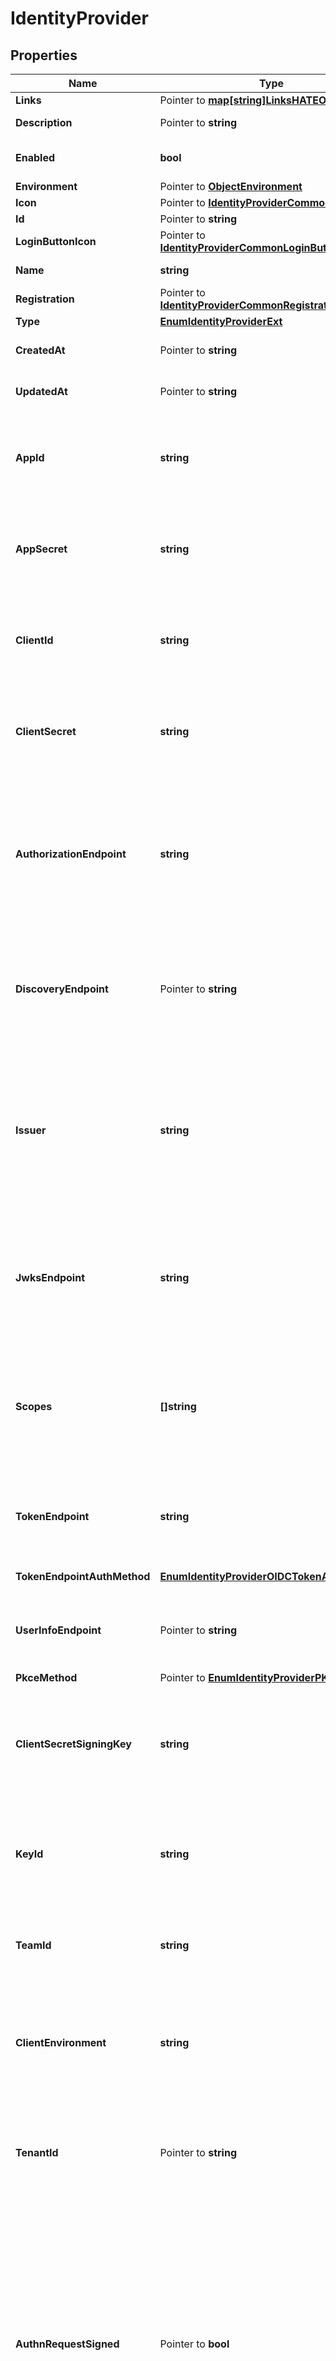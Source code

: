 # IdentityProvider

## Properties

Name | Type | Description | Notes
------------ | ------------- | ------------- | -------------
**Links** | Pointer to [**map[string]LinksHATEOASValue**](LinksHATEOASValue.md) |  | [optional] [readonly] 
**Description** | Pointer to **string** | The description of the IdP. | [optional] 
**Enabled** | **bool** | The current enabled state of the IdP. | 
**Environment** | Pointer to [**ObjectEnvironment**](ObjectEnvironment.md) |  | [optional] 
**Icon** | Pointer to [**IdentityProviderCommonIcon**](IdentityProviderCommonIcon.md) |  | [optional] 
**Id** | Pointer to **string** | The resource ID. | [optional] [readonly] 
**LoginButtonIcon** | Pointer to [**IdentityProviderCommonLoginButtonIcon**](IdentityProviderCommonLoginButtonIcon.md) |  | [optional] 
**Name** | **string** | The name of the IdP. | 
**Registration** | Pointer to [**IdentityProviderCommonRegistration**](IdentityProviderCommonRegistration.md) |  | [optional] 
**Type** | [**EnumIdentityProviderExt**](EnumIdentityProviderExt.md) |  | 
**CreatedAt** | Pointer to **string** | The time the resource was created. | [optional] [readonly] 
**UpdatedAt** | Pointer to **string** | The time the resource was last updated. | [optional] [readonly] 
**AppId** | **string** | A string that specifies the application ID from Facebook. This is a required property. | 
**AppSecret** | **string** | A string that specifies the application secret from Facebook. This is a required property. | 
**ClientId** | **string** | A string that specifies the application ID from the provider. This is a required property. | 
**ClientSecret** | **string** | A string that specifies the application secret from the provider. This is a required property. | 
**AuthorizationEndpoint** | **string** | A string that specifies the the OIDC identity provider&#39;s authorization endpoint. This value must be a URL that uses https. This is a required property. | 
**DiscoveryEndpoint** | Pointer to **string** | A string that specifies the OIDC identity provider&#39;s discovery endpoint. This value must be a URL that uses https. | [optional] 
**Issuer** | **string** | A string that specifies the issuer to which the authentication is sent for the OIDC identity provider. This value must be a URL that uses https. This is a required property. | 
**JwksEndpoint** | **string** | A string that specifies the OIDC identity provider&#39;s jwks endpoint. This value must be a URL that uses https. This is a required property. | 
**Scopes** | **[]string** | An array that specifies the scopes to include in the authentication request to the OIDC identity provider. This is a required property. | 
**TokenEndpoint** | **string** | A string that specifies the OIDC identity provider&#39;s token endpoint. This is a required property. | 
**TokenEndpointAuthMethod** | [**EnumIdentityProviderOIDCTokenAuthMethod**](EnumIdentityProviderOIDCTokenAuthMethod.md) |  | [default to ENUMIDENTITYPROVIDEROIDCTOKENAUTHMETHOD_CLIENT_SECRET_BASIC]
**UserInfoEndpoint** | Pointer to **string** | A string that specifies the OIDC identity provider&#39;s userInfo endpoint. | [optional] 
**PkceMethod** | Pointer to [**EnumIdentityProviderPKCEMethod**](EnumIdentityProviderPKCEMethod.md) |  | [optional] [default to ENUMIDENTITYPROVIDERPKCEMETHOD_NONE]
**ClientSecretSigningKey** | **string** | A string that specifies the private key that is used to generate a client secret. This is a required property. | 
**KeyId** | **string** | A 10-character string that Apple uses to identify an authentication key. This is a required property. | 
**TeamId** | **string** | A 10-character string that Apple uses to identify teams. This is a required property. | 
**ClientEnvironment** | **string** | A string that specifies the PayPal environment. Options are sandbox, and live. This is a required property. | 
**TenantId** | Pointer to **string** | A string that specifies the tenant ID from Microsoft Entra ID. This property is required if Entra ID is enabled. | [optional] 
**AuthnRequestSigned** | Pointer to **bool** | A boolean that specifies whether the SAML authentication request will be signed when sending to the identity provider. Set this to true if the external IDP is included in an authentication policy to be used by applications that are accessed using a mix of default URLS and custom Domains URLs. | [optional] 
**IdpEntityId** | **string** | A string that specifies the entity ID URI that is checked against the issuerId tag in the incoming response. | 
**IdpVerification** | [**IdentityProviderSAMLAllOfIdpVerification**](IdentityProviderSAMLAllOfIdpVerification.md) |  | 
**SpEntityId** | **string** | A string that specifies the service provider&#39;s entity ID, used to look up the application. | 
**SpSigning** | Pointer to [**IdentityProviderSAMLAllOfSpSigning**](IdentityProviderSAMLAllOfSpSigning.md) |  | [optional] 
**SsoBinding** | [**EnumIdentityProviderSAMLSSOBinding**](EnumIdentityProviderSAMLSSOBinding.md) |  | 
**SsoEndpoint** | **string** | A string that specifies the SSO endpoint for the authentication request. | 
**SloBinding** | Pointer to [**EnumIdentityProviderSAMLSLOBinding**](EnumIdentityProviderSAMLSLOBinding.md) |  | [optional] [default to ENUMIDENTITYPROVIDERSAMLSLOBINDING_POST]
**SloEndpoint** | Pointer to **string** | The logout endpoint URL. This is an optional property. However, if a &#x60;sloEndpoint&#x60; logout endpoint URL is not defined, logout actions result in an error. | [optional] 
**SloResponseEndpoint** | Pointer to **string** | The endpoint URL to submit the logout response. If a value is not provided, the &#x60;sloEndpoint&#x60; property value is used to submit SLO response. | [optional] 
**SloWindow** | Pointer to **int32** | Defines how long PingOne can exchange logout messages with the application, specifically a &#x60;LogoutRequest&#x60; from the application, since the initial request. PingOne can also send a &#x60;LogoutRequest&#x60; to the application when a single logout is initiated by the user from other session participants, such as an application or identity provider. This setting is per application. The SLO logout is separate from the user session logout that revokes all tokens. | [optional] 

## Methods

### NewIdentityProvider

`func NewIdentityProvider(enabled bool, name string, type_ EnumIdentityProviderExt, appId string, appSecret string, clientId string, clientSecret string, authorizationEndpoint string, issuer string, jwksEndpoint string, scopes []string, tokenEndpoint string, tokenEndpointAuthMethod EnumIdentityProviderOIDCTokenAuthMethod, clientSecretSigningKey string, keyId string, teamId string, clientEnvironment string, idpEntityId string, idpVerification IdentityProviderSAMLAllOfIdpVerification, spEntityId string, ssoBinding EnumIdentityProviderSAMLSSOBinding, ssoEndpoint string, ) *IdentityProvider`

NewIdentityProvider instantiates a new IdentityProvider object
This constructor will assign default values to properties that have it defined,
and makes sure properties required by API are set, but the set of arguments
will change when the set of required properties is changed

### NewIdentityProviderWithDefaults

`func NewIdentityProviderWithDefaults() *IdentityProvider`

NewIdentityProviderWithDefaults instantiates a new IdentityProvider object
This constructor will only assign default values to properties that have it defined,
but it doesn't guarantee that properties required by API are set

### GetLinks

`func (o *IdentityProvider) GetLinks() map[string]LinksHATEOASValue`

GetLinks returns the Links field if non-nil, zero value otherwise.

### GetLinksOk

`func (o *IdentityProvider) GetLinksOk() (*map[string]LinksHATEOASValue, bool)`

GetLinksOk returns a tuple with the Links field if it's non-nil, zero value otherwise
and a boolean to check if the value has been set.

### SetLinks

`func (o *IdentityProvider) SetLinks(v map[string]LinksHATEOASValue)`

SetLinks sets Links field to given value.

### HasLinks

`func (o *IdentityProvider) HasLinks() bool`

HasLinks returns a boolean if a field has been set.

### GetDescription

`func (o *IdentityProvider) GetDescription() string`

GetDescription returns the Description field if non-nil, zero value otherwise.

### GetDescriptionOk

`func (o *IdentityProvider) GetDescriptionOk() (*string, bool)`

GetDescriptionOk returns a tuple with the Description field if it's non-nil, zero value otherwise
and a boolean to check if the value has been set.

### SetDescription

`func (o *IdentityProvider) SetDescription(v string)`

SetDescription sets Description field to given value.

### HasDescription

`func (o *IdentityProvider) HasDescription() bool`

HasDescription returns a boolean if a field has been set.

### GetEnabled

`func (o *IdentityProvider) GetEnabled() bool`

GetEnabled returns the Enabled field if non-nil, zero value otherwise.

### GetEnabledOk

`func (o *IdentityProvider) GetEnabledOk() (*bool, bool)`

GetEnabledOk returns a tuple with the Enabled field if it's non-nil, zero value otherwise
and a boolean to check if the value has been set.

### SetEnabled

`func (o *IdentityProvider) SetEnabled(v bool)`

SetEnabled sets Enabled field to given value.


### GetEnvironment

`func (o *IdentityProvider) GetEnvironment() ObjectEnvironment`

GetEnvironment returns the Environment field if non-nil, zero value otherwise.

### GetEnvironmentOk

`func (o *IdentityProvider) GetEnvironmentOk() (*ObjectEnvironment, bool)`

GetEnvironmentOk returns a tuple with the Environment field if it's non-nil, zero value otherwise
and a boolean to check if the value has been set.

### SetEnvironment

`func (o *IdentityProvider) SetEnvironment(v ObjectEnvironment)`

SetEnvironment sets Environment field to given value.

### HasEnvironment

`func (o *IdentityProvider) HasEnvironment() bool`

HasEnvironment returns a boolean if a field has been set.

### GetIcon

`func (o *IdentityProvider) GetIcon() IdentityProviderCommonIcon`

GetIcon returns the Icon field if non-nil, zero value otherwise.

### GetIconOk

`func (o *IdentityProvider) GetIconOk() (*IdentityProviderCommonIcon, bool)`

GetIconOk returns a tuple with the Icon field if it's non-nil, zero value otherwise
and a boolean to check if the value has been set.

### SetIcon

`func (o *IdentityProvider) SetIcon(v IdentityProviderCommonIcon)`

SetIcon sets Icon field to given value.

### HasIcon

`func (o *IdentityProvider) HasIcon() bool`

HasIcon returns a boolean if a field has been set.

### GetId

`func (o *IdentityProvider) GetId() string`

GetId returns the Id field if non-nil, zero value otherwise.

### GetIdOk

`func (o *IdentityProvider) GetIdOk() (*string, bool)`

GetIdOk returns a tuple with the Id field if it's non-nil, zero value otherwise
and a boolean to check if the value has been set.

### SetId

`func (o *IdentityProvider) SetId(v string)`

SetId sets Id field to given value.

### HasId

`func (o *IdentityProvider) HasId() bool`

HasId returns a boolean if a field has been set.

### GetLoginButtonIcon

`func (o *IdentityProvider) GetLoginButtonIcon() IdentityProviderCommonLoginButtonIcon`

GetLoginButtonIcon returns the LoginButtonIcon field if non-nil, zero value otherwise.

### GetLoginButtonIconOk

`func (o *IdentityProvider) GetLoginButtonIconOk() (*IdentityProviderCommonLoginButtonIcon, bool)`

GetLoginButtonIconOk returns a tuple with the LoginButtonIcon field if it's non-nil, zero value otherwise
and a boolean to check if the value has been set.

### SetLoginButtonIcon

`func (o *IdentityProvider) SetLoginButtonIcon(v IdentityProviderCommonLoginButtonIcon)`

SetLoginButtonIcon sets LoginButtonIcon field to given value.

### HasLoginButtonIcon

`func (o *IdentityProvider) HasLoginButtonIcon() bool`

HasLoginButtonIcon returns a boolean if a field has been set.

### GetName

`func (o *IdentityProvider) GetName() string`

GetName returns the Name field if non-nil, zero value otherwise.

### GetNameOk

`func (o *IdentityProvider) GetNameOk() (*string, bool)`

GetNameOk returns a tuple with the Name field if it's non-nil, zero value otherwise
and a boolean to check if the value has been set.

### SetName

`func (o *IdentityProvider) SetName(v string)`

SetName sets Name field to given value.


### GetRegistration

`func (o *IdentityProvider) GetRegistration() IdentityProviderCommonRegistration`

GetRegistration returns the Registration field if non-nil, zero value otherwise.

### GetRegistrationOk

`func (o *IdentityProvider) GetRegistrationOk() (*IdentityProviderCommonRegistration, bool)`

GetRegistrationOk returns a tuple with the Registration field if it's non-nil, zero value otherwise
and a boolean to check if the value has been set.

### SetRegistration

`func (o *IdentityProvider) SetRegistration(v IdentityProviderCommonRegistration)`

SetRegistration sets Registration field to given value.

### HasRegistration

`func (o *IdentityProvider) HasRegistration() bool`

HasRegistration returns a boolean if a field has been set.

### GetType

`func (o *IdentityProvider) GetType() EnumIdentityProviderExt`

GetType returns the Type field if non-nil, zero value otherwise.

### GetTypeOk

`func (o *IdentityProvider) GetTypeOk() (*EnumIdentityProviderExt, bool)`

GetTypeOk returns a tuple with the Type field if it's non-nil, zero value otherwise
and a boolean to check if the value has been set.

### SetType

`func (o *IdentityProvider) SetType(v EnumIdentityProviderExt)`

SetType sets Type field to given value.


### GetCreatedAt

`func (o *IdentityProvider) GetCreatedAt() string`

GetCreatedAt returns the CreatedAt field if non-nil, zero value otherwise.

### GetCreatedAtOk

`func (o *IdentityProvider) GetCreatedAtOk() (*string, bool)`

GetCreatedAtOk returns a tuple with the CreatedAt field if it's non-nil, zero value otherwise
and a boolean to check if the value has been set.

### SetCreatedAt

`func (o *IdentityProvider) SetCreatedAt(v string)`

SetCreatedAt sets CreatedAt field to given value.

### HasCreatedAt

`func (o *IdentityProvider) HasCreatedAt() bool`

HasCreatedAt returns a boolean if a field has been set.

### GetUpdatedAt

`func (o *IdentityProvider) GetUpdatedAt() string`

GetUpdatedAt returns the UpdatedAt field if non-nil, zero value otherwise.

### GetUpdatedAtOk

`func (o *IdentityProvider) GetUpdatedAtOk() (*string, bool)`

GetUpdatedAtOk returns a tuple with the UpdatedAt field if it's non-nil, zero value otherwise
and a boolean to check if the value has been set.

### SetUpdatedAt

`func (o *IdentityProvider) SetUpdatedAt(v string)`

SetUpdatedAt sets UpdatedAt field to given value.

### HasUpdatedAt

`func (o *IdentityProvider) HasUpdatedAt() bool`

HasUpdatedAt returns a boolean if a field has been set.

### GetAppId

`func (o *IdentityProvider) GetAppId() string`

GetAppId returns the AppId field if non-nil, zero value otherwise.

### GetAppIdOk

`func (o *IdentityProvider) GetAppIdOk() (*string, bool)`

GetAppIdOk returns a tuple with the AppId field if it's non-nil, zero value otherwise
and a boolean to check if the value has been set.

### SetAppId

`func (o *IdentityProvider) SetAppId(v string)`

SetAppId sets AppId field to given value.


### GetAppSecret

`func (o *IdentityProvider) GetAppSecret() string`

GetAppSecret returns the AppSecret field if non-nil, zero value otherwise.

### GetAppSecretOk

`func (o *IdentityProvider) GetAppSecretOk() (*string, bool)`

GetAppSecretOk returns a tuple with the AppSecret field if it's non-nil, zero value otherwise
and a boolean to check if the value has been set.

### SetAppSecret

`func (o *IdentityProvider) SetAppSecret(v string)`

SetAppSecret sets AppSecret field to given value.


### GetClientId

`func (o *IdentityProvider) GetClientId() string`

GetClientId returns the ClientId field if non-nil, zero value otherwise.

### GetClientIdOk

`func (o *IdentityProvider) GetClientIdOk() (*string, bool)`

GetClientIdOk returns a tuple with the ClientId field if it's non-nil, zero value otherwise
and a boolean to check if the value has been set.

### SetClientId

`func (o *IdentityProvider) SetClientId(v string)`

SetClientId sets ClientId field to given value.


### GetClientSecret

`func (o *IdentityProvider) GetClientSecret() string`

GetClientSecret returns the ClientSecret field if non-nil, zero value otherwise.

### GetClientSecretOk

`func (o *IdentityProvider) GetClientSecretOk() (*string, bool)`

GetClientSecretOk returns a tuple with the ClientSecret field if it's non-nil, zero value otherwise
and a boolean to check if the value has been set.

### SetClientSecret

`func (o *IdentityProvider) SetClientSecret(v string)`

SetClientSecret sets ClientSecret field to given value.


### GetAuthorizationEndpoint

`func (o *IdentityProvider) GetAuthorizationEndpoint() string`

GetAuthorizationEndpoint returns the AuthorizationEndpoint field if non-nil, zero value otherwise.

### GetAuthorizationEndpointOk

`func (o *IdentityProvider) GetAuthorizationEndpointOk() (*string, bool)`

GetAuthorizationEndpointOk returns a tuple with the AuthorizationEndpoint field if it's non-nil, zero value otherwise
and a boolean to check if the value has been set.

### SetAuthorizationEndpoint

`func (o *IdentityProvider) SetAuthorizationEndpoint(v string)`

SetAuthorizationEndpoint sets AuthorizationEndpoint field to given value.


### GetDiscoveryEndpoint

`func (o *IdentityProvider) GetDiscoveryEndpoint() string`

GetDiscoveryEndpoint returns the DiscoveryEndpoint field if non-nil, zero value otherwise.

### GetDiscoveryEndpointOk

`func (o *IdentityProvider) GetDiscoveryEndpointOk() (*string, bool)`

GetDiscoveryEndpointOk returns a tuple with the DiscoveryEndpoint field if it's non-nil, zero value otherwise
and a boolean to check if the value has been set.

### SetDiscoveryEndpoint

`func (o *IdentityProvider) SetDiscoveryEndpoint(v string)`

SetDiscoveryEndpoint sets DiscoveryEndpoint field to given value.

### HasDiscoveryEndpoint

`func (o *IdentityProvider) HasDiscoveryEndpoint() bool`

HasDiscoveryEndpoint returns a boolean if a field has been set.

### GetIssuer

`func (o *IdentityProvider) GetIssuer() string`

GetIssuer returns the Issuer field if non-nil, zero value otherwise.

### GetIssuerOk

`func (o *IdentityProvider) GetIssuerOk() (*string, bool)`

GetIssuerOk returns a tuple with the Issuer field if it's non-nil, zero value otherwise
and a boolean to check if the value has been set.

### SetIssuer

`func (o *IdentityProvider) SetIssuer(v string)`

SetIssuer sets Issuer field to given value.


### GetJwksEndpoint

`func (o *IdentityProvider) GetJwksEndpoint() string`

GetJwksEndpoint returns the JwksEndpoint field if non-nil, zero value otherwise.

### GetJwksEndpointOk

`func (o *IdentityProvider) GetJwksEndpointOk() (*string, bool)`

GetJwksEndpointOk returns a tuple with the JwksEndpoint field if it's non-nil, zero value otherwise
and a boolean to check if the value has been set.

### SetJwksEndpoint

`func (o *IdentityProvider) SetJwksEndpoint(v string)`

SetJwksEndpoint sets JwksEndpoint field to given value.


### GetScopes

`func (o *IdentityProvider) GetScopes() []string`

GetScopes returns the Scopes field if non-nil, zero value otherwise.

### GetScopesOk

`func (o *IdentityProvider) GetScopesOk() (*[]string, bool)`

GetScopesOk returns a tuple with the Scopes field if it's non-nil, zero value otherwise
and a boolean to check if the value has been set.

### SetScopes

`func (o *IdentityProvider) SetScopes(v []string)`

SetScopes sets Scopes field to given value.


### GetTokenEndpoint

`func (o *IdentityProvider) GetTokenEndpoint() string`

GetTokenEndpoint returns the TokenEndpoint field if non-nil, zero value otherwise.

### GetTokenEndpointOk

`func (o *IdentityProvider) GetTokenEndpointOk() (*string, bool)`

GetTokenEndpointOk returns a tuple with the TokenEndpoint field if it's non-nil, zero value otherwise
and a boolean to check if the value has been set.

### SetTokenEndpoint

`func (o *IdentityProvider) SetTokenEndpoint(v string)`

SetTokenEndpoint sets TokenEndpoint field to given value.


### GetTokenEndpointAuthMethod

`func (o *IdentityProvider) GetTokenEndpointAuthMethod() EnumIdentityProviderOIDCTokenAuthMethod`

GetTokenEndpointAuthMethod returns the TokenEndpointAuthMethod field if non-nil, zero value otherwise.

### GetTokenEndpointAuthMethodOk

`func (o *IdentityProvider) GetTokenEndpointAuthMethodOk() (*EnumIdentityProviderOIDCTokenAuthMethod, bool)`

GetTokenEndpointAuthMethodOk returns a tuple with the TokenEndpointAuthMethod field if it's non-nil, zero value otherwise
and a boolean to check if the value has been set.

### SetTokenEndpointAuthMethod

`func (o *IdentityProvider) SetTokenEndpointAuthMethod(v EnumIdentityProviderOIDCTokenAuthMethod)`

SetTokenEndpointAuthMethod sets TokenEndpointAuthMethod field to given value.


### GetUserInfoEndpoint

`func (o *IdentityProvider) GetUserInfoEndpoint() string`

GetUserInfoEndpoint returns the UserInfoEndpoint field if non-nil, zero value otherwise.

### GetUserInfoEndpointOk

`func (o *IdentityProvider) GetUserInfoEndpointOk() (*string, bool)`

GetUserInfoEndpointOk returns a tuple with the UserInfoEndpoint field if it's non-nil, zero value otherwise
and a boolean to check if the value has been set.

### SetUserInfoEndpoint

`func (o *IdentityProvider) SetUserInfoEndpoint(v string)`

SetUserInfoEndpoint sets UserInfoEndpoint field to given value.

### HasUserInfoEndpoint

`func (o *IdentityProvider) HasUserInfoEndpoint() bool`

HasUserInfoEndpoint returns a boolean if a field has been set.

### GetPkceMethod

`func (o *IdentityProvider) GetPkceMethod() EnumIdentityProviderPKCEMethod`

GetPkceMethod returns the PkceMethod field if non-nil, zero value otherwise.

### GetPkceMethodOk

`func (o *IdentityProvider) GetPkceMethodOk() (*EnumIdentityProviderPKCEMethod, bool)`

GetPkceMethodOk returns a tuple with the PkceMethod field if it's non-nil, zero value otherwise
and a boolean to check if the value has been set.

### SetPkceMethod

`func (o *IdentityProvider) SetPkceMethod(v EnumIdentityProviderPKCEMethod)`

SetPkceMethod sets PkceMethod field to given value.

### HasPkceMethod

`func (o *IdentityProvider) HasPkceMethod() bool`

HasPkceMethod returns a boolean if a field has been set.

### GetClientSecretSigningKey

`func (o *IdentityProvider) GetClientSecretSigningKey() string`

GetClientSecretSigningKey returns the ClientSecretSigningKey field if non-nil, zero value otherwise.

### GetClientSecretSigningKeyOk

`func (o *IdentityProvider) GetClientSecretSigningKeyOk() (*string, bool)`

GetClientSecretSigningKeyOk returns a tuple with the ClientSecretSigningKey field if it's non-nil, zero value otherwise
and a boolean to check if the value has been set.

### SetClientSecretSigningKey

`func (o *IdentityProvider) SetClientSecretSigningKey(v string)`

SetClientSecretSigningKey sets ClientSecretSigningKey field to given value.


### GetKeyId

`func (o *IdentityProvider) GetKeyId() string`

GetKeyId returns the KeyId field if non-nil, zero value otherwise.

### GetKeyIdOk

`func (o *IdentityProvider) GetKeyIdOk() (*string, bool)`

GetKeyIdOk returns a tuple with the KeyId field if it's non-nil, zero value otherwise
and a boolean to check if the value has been set.

### SetKeyId

`func (o *IdentityProvider) SetKeyId(v string)`

SetKeyId sets KeyId field to given value.


### GetTeamId

`func (o *IdentityProvider) GetTeamId() string`

GetTeamId returns the TeamId field if non-nil, zero value otherwise.

### GetTeamIdOk

`func (o *IdentityProvider) GetTeamIdOk() (*string, bool)`

GetTeamIdOk returns a tuple with the TeamId field if it's non-nil, zero value otherwise
and a boolean to check if the value has been set.

### SetTeamId

`func (o *IdentityProvider) SetTeamId(v string)`

SetTeamId sets TeamId field to given value.


### GetClientEnvironment

`func (o *IdentityProvider) GetClientEnvironment() string`

GetClientEnvironment returns the ClientEnvironment field if non-nil, zero value otherwise.

### GetClientEnvironmentOk

`func (o *IdentityProvider) GetClientEnvironmentOk() (*string, bool)`

GetClientEnvironmentOk returns a tuple with the ClientEnvironment field if it's non-nil, zero value otherwise
and a boolean to check if the value has been set.

### SetClientEnvironment

`func (o *IdentityProvider) SetClientEnvironment(v string)`

SetClientEnvironment sets ClientEnvironment field to given value.


### GetTenantId

`func (o *IdentityProvider) GetTenantId() string`

GetTenantId returns the TenantId field if non-nil, zero value otherwise.

### GetTenantIdOk

`func (o *IdentityProvider) GetTenantIdOk() (*string, bool)`

GetTenantIdOk returns a tuple with the TenantId field if it's non-nil, zero value otherwise
and a boolean to check if the value has been set.

### SetTenantId

`func (o *IdentityProvider) SetTenantId(v string)`

SetTenantId sets TenantId field to given value.

### HasTenantId

`func (o *IdentityProvider) HasTenantId() bool`

HasTenantId returns a boolean if a field has been set.

### GetAuthnRequestSigned

`func (o *IdentityProvider) GetAuthnRequestSigned() bool`

GetAuthnRequestSigned returns the AuthnRequestSigned field if non-nil, zero value otherwise.

### GetAuthnRequestSignedOk

`func (o *IdentityProvider) GetAuthnRequestSignedOk() (*bool, bool)`

GetAuthnRequestSignedOk returns a tuple with the AuthnRequestSigned field if it's non-nil, zero value otherwise
and a boolean to check if the value has been set.

### SetAuthnRequestSigned

`func (o *IdentityProvider) SetAuthnRequestSigned(v bool)`

SetAuthnRequestSigned sets AuthnRequestSigned field to given value.

### HasAuthnRequestSigned

`func (o *IdentityProvider) HasAuthnRequestSigned() bool`

HasAuthnRequestSigned returns a boolean if a field has been set.

### GetIdpEntityId

`func (o *IdentityProvider) GetIdpEntityId() string`

GetIdpEntityId returns the IdpEntityId field if non-nil, zero value otherwise.

### GetIdpEntityIdOk

`func (o *IdentityProvider) GetIdpEntityIdOk() (*string, bool)`

GetIdpEntityIdOk returns a tuple with the IdpEntityId field if it's non-nil, zero value otherwise
and a boolean to check if the value has been set.

### SetIdpEntityId

`func (o *IdentityProvider) SetIdpEntityId(v string)`

SetIdpEntityId sets IdpEntityId field to given value.


### GetIdpVerification

`func (o *IdentityProvider) GetIdpVerification() IdentityProviderSAMLAllOfIdpVerification`

GetIdpVerification returns the IdpVerification field if non-nil, zero value otherwise.

### GetIdpVerificationOk

`func (o *IdentityProvider) GetIdpVerificationOk() (*IdentityProviderSAMLAllOfIdpVerification, bool)`

GetIdpVerificationOk returns a tuple with the IdpVerification field if it's non-nil, zero value otherwise
and a boolean to check if the value has been set.

### SetIdpVerification

`func (o *IdentityProvider) SetIdpVerification(v IdentityProviderSAMLAllOfIdpVerification)`

SetIdpVerification sets IdpVerification field to given value.


### GetSpEntityId

`func (o *IdentityProvider) GetSpEntityId() string`

GetSpEntityId returns the SpEntityId field if non-nil, zero value otherwise.

### GetSpEntityIdOk

`func (o *IdentityProvider) GetSpEntityIdOk() (*string, bool)`

GetSpEntityIdOk returns a tuple with the SpEntityId field if it's non-nil, zero value otherwise
and a boolean to check if the value has been set.

### SetSpEntityId

`func (o *IdentityProvider) SetSpEntityId(v string)`

SetSpEntityId sets SpEntityId field to given value.


### GetSpSigning

`func (o *IdentityProvider) GetSpSigning() IdentityProviderSAMLAllOfSpSigning`

GetSpSigning returns the SpSigning field if non-nil, zero value otherwise.

### GetSpSigningOk

`func (o *IdentityProvider) GetSpSigningOk() (*IdentityProviderSAMLAllOfSpSigning, bool)`

GetSpSigningOk returns a tuple with the SpSigning field if it's non-nil, zero value otherwise
and a boolean to check if the value has been set.

### SetSpSigning

`func (o *IdentityProvider) SetSpSigning(v IdentityProviderSAMLAllOfSpSigning)`

SetSpSigning sets SpSigning field to given value.

### HasSpSigning

`func (o *IdentityProvider) HasSpSigning() bool`

HasSpSigning returns a boolean if a field has been set.

### GetSsoBinding

`func (o *IdentityProvider) GetSsoBinding() EnumIdentityProviderSAMLSSOBinding`

GetSsoBinding returns the SsoBinding field if non-nil, zero value otherwise.

### GetSsoBindingOk

`func (o *IdentityProvider) GetSsoBindingOk() (*EnumIdentityProviderSAMLSSOBinding, bool)`

GetSsoBindingOk returns a tuple with the SsoBinding field if it's non-nil, zero value otherwise
and a boolean to check if the value has been set.

### SetSsoBinding

`func (o *IdentityProvider) SetSsoBinding(v EnumIdentityProviderSAMLSSOBinding)`

SetSsoBinding sets SsoBinding field to given value.


### GetSsoEndpoint

`func (o *IdentityProvider) GetSsoEndpoint() string`

GetSsoEndpoint returns the SsoEndpoint field if non-nil, zero value otherwise.

### GetSsoEndpointOk

`func (o *IdentityProvider) GetSsoEndpointOk() (*string, bool)`

GetSsoEndpointOk returns a tuple with the SsoEndpoint field if it's non-nil, zero value otherwise
and a boolean to check if the value has been set.

### SetSsoEndpoint

`func (o *IdentityProvider) SetSsoEndpoint(v string)`

SetSsoEndpoint sets SsoEndpoint field to given value.


### GetSloBinding

`func (o *IdentityProvider) GetSloBinding() EnumIdentityProviderSAMLSLOBinding`

GetSloBinding returns the SloBinding field if non-nil, zero value otherwise.

### GetSloBindingOk

`func (o *IdentityProvider) GetSloBindingOk() (*EnumIdentityProviderSAMLSLOBinding, bool)`

GetSloBindingOk returns a tuple with the SloBinding field if it's non-nil, zero value otherwise
and a boolean to check if the value has been set.

### SetSloBinding

`func (o *IdentityProvider) SetSloBinding(v EnumIdentityProviderSAMLSLOBinding)`

SetSloBinding sets SloBinding field to given value.

### HasSloBinding

`func (o *IdentityProvider) HasSloBinding() bool`

HasSloBinding returns a boolean if a field has been set.

### GetSloEndpoint

`func (o *IdentityProvider) GetSloEndpoint() string`

GetSloEndpoint returns the SloEndpoint field if non-nil, zero value otherwise.

### GetSloEndpointOk

`func (o *IdentityProvider) GetSloEndpointOk() (*string, bool)`

GetSloEndpointOk returns a tuple with the SloEndpoint field if it's non-nil, zero value otherwise
and a boolean to check if the value has been set.

### SetSloEndpoint

`func (o *IdentityProvider) SetSloEndpoint(v string)`

SetSloEndpoint sets SloEndpoint field to given value.

### HasSloEndpoint

`func (o *IdentityProvider) HasSloEndpoint() bool`

HasSloEndpoint returns a boolean if a field has been set.

### GetSloResponseEndpoint

`func (o *IdentityProvider) GetSloResponseEndpoint() string`

GetSloResponseEndpoint returns the SloResponseEndpoint field if non-nil, zero value otherwise.

### GetSloResponseEndpointOk

`func (o *IdentityProvider) GetSloResponseEndpointOk() (*string, bool)`

GetSloResponseEndpointOk returns a tuple with the SloResponseEndpoint field if it's non-nil, zero value otherwise
and a boolean to check if the value has been set.

### SetSloResponseEndpoint

`func (o *IdentityProvider) SetSloResponseEndpoint(v string)`

SetSloResponseEndpoint sets SloResponseEndpoint field to given value.

### HasSloResponseEndpoint

`func (o *IdentityProvider) HasSloResponseEndpoint() bool`

HasSloResponseEndpoint returns a boolean if a field has been set.

### GetSloWindow

`func (o *IdentityProvider) GetSloWindow() int32`

GetSloWindow returns the SloWindow field if non-nil, zero value otherwise.

### GetSloWindowOk

`func (o *IdentityProvider) GetSloWindowOk() (*int32, bool)`

GetSloWindowOk returns a tuple with the SloWindow field if it's non-nil, zero value otherwise
and a boolean to check if the value has been set.

### SetSloWindow

`func (o *IdentityProvider) SetSloWindow(v int32)`

SetSloWindow sets SloWindow field to given value.

### HasSloWindow

`func (o *IdentityProvider) HasSloWindow() bool`

HasSloWindow returns a boolean if a field has been set.


[[Back to Model list]](../README.md#documentation-for-models) [[Back to API list]](../README.md#documentation-for-api-endpoints) [[Back to README]](../README.md)



